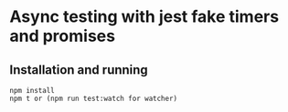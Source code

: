 # Async testing with jest fake timers and promises

## Installation and running

```
npm install
npm t or (npm run test:watch for watcher)
```
